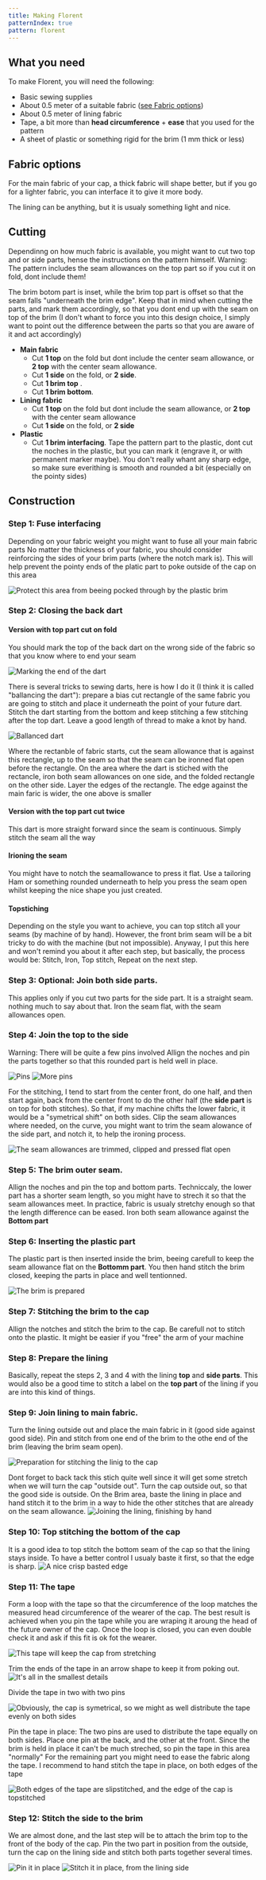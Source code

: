 ```yaml
---
title: Making Florent
patternIndex: true
pattern: florent
---
```


## What you need

To make Florent, you will need the following:

- Basic sewing supplies
- About 0.5 meter of a suitable fabric ([see Fabric options](#fabric-options))
- About 0.5 meter of lining fabric
- Tape, a bit more than **head circumference** + **ease** that you used for the pattern
- A sheet of plastic or something rigid for the brim (1 mm thick or less)

## Fabric options

For the main fabric of your cap, a thick fabric will shape better, but if you go for a lighter fabric, you can interface it to give it more body.

The lining can be anything, but it is usualy something light and nice.


## Cutting

Dependinng on how much fabric is available, you might want to cut two top and or side parts, hense the instructions on the pattern himself.
Warning: The pattern includes the seam allowances on the top part so if you cut it on fold, dont include them!

The brim botom part is inset, while the brim top part is offset so that the seam falls "underneath the brim edge". 
Keep that in mind when cutting the parts, and mark them accordingly, so that you dont end up with the seam on top of the brim (I don't whant to force you into this design choice, I simply want to point out the difference between the parts so that you are aware of it and act accordingly)

 - **Main fabric**
   - Cut **1 top** on the fold but dont include the center seam allowance, or **2 top** with the center seam allowance.
   - Cut **1 side** on the fold, or **2 side**.
   - Cut **1 brim top** .
   - Cut **1 brim bottom**.
 - **Lining fabric**
   - Cut **1 top** on the fold but dont include the seam allowance, or **2 top** with the center seam allowance
   - Cut **1 side** on the fold, or **2 side**
 - **Plastic**
   - Cut **1 brim interfacing**. Tape the pattern part to the plastic, dont cut the noches in the plastic, but you can mark it (engrave it, or with permanent marker maybe). You don't really whant any sharp edge, so make sure everithing is smooth and rounded a bit (especially on the pointy sides)

## Construction

### Step 1: Fuse interfacing

Depending on your fabric weight you might want to fuse all your main fabric parts
No matter the thickness of your fabric, you should consider reinforcing the sides of your brim parts (where the notch mark is).
This will help prevent the pointy ends of the platic part to poke outside of the cap on this area

![Protect this area from beeing pocked through by the plastic brim](/img/patterns/florent/step16.svg)

### Step 2: Closing the back dart

#### Version with top part cut on fold

You should mark the top of the back dart on the wrong side of the fabric so that you know where to end your seam
	
![Marking the end of the dart](/img/patterns/florent/step01.jpg)
	
There is several tricks to sewing darts, here is how I do it (I think it is called "ballancing the dart"):
prepare a bias cut rectangle of the same fabric you are going to stitch and place it underneath the point of your future dart.
Stitch the dart starting from the bottom and keep stitching a few stitching after the top dart. 
Leave a good length of thread to make a knot by hand.

![Ballanced dart](/img/patterns/florent/step02.jpg)

Where the rectanble of fabric starts, cut the seam allowance that is against this rectangle, up to the seam so that the seam can be ironned flat open before the rectangle.
On the area where the dart is stiched with the rectancle, iron both seam allowances on one side, and the folded rectangle on the other side.
Layer the edges of the rectangle. The edge against the main faric is wider, the one above is smaller

#### Version with the top part cut twice
This dart is more straight forward since the seam is continuous. 
Simply stitch the seam all the way

#### Irioning the seam
You might have to notch the seamallowance to press it flat.
Use a tailoring Ham or something rounded underneath to help you press the seam open whilst keeping the nice shape you just created.
	
#### Topstiching
Depending on the style you want to achieve, you can top stitch all your seams (by machine of by hand).
However, the front brim seam will be a bit tricky to do with the machine (but not impossible). Anyway, I put this here and won't remind you about it after each step, but basically, the process would be: Stitch, Iron, Top stitch, Repeat on the next step.

### Step 3: Optional: Join both side parts.
This applies only if you cut two parts for the side part.
It is a straight seam. nothing much to say about that. 
Iron the seam flat, with the seam allowances open.

### Step 4: Join the top to the side

Warning: There will be quite a few pins involved
Allign the noches and pin the parts together so that this rounded part is held well in place.

![Pins](/img/patterns/florent/step03.jpg)
![More pins](/img/patterns/florent/step04.jpg)

For the stitching, I tend to start from the center front, do one half, and then start again, back from the center front to do the other half (the **side part** is on top for both stitches).
So that, if my machine chifts the lower fabric, it would be a "symetrical shift" on both sides.
Clip the seam allowances where needed, on the curve, you might want to trim the seam alowance of the side part, and notch it, to help the ironing process.

![The seam allowances are trimmed, clipped and pressed flat open](/img/patterns/florent/step05.jpg)

### Step 5: The brim outer seam.

Allign the noches and pin the top and bottom parts.
Techniccaly, the lower part has a shorter seam length, so you might have to strech it so that the seam allowances meet.
In practice, fabric is usualy stretchy enough so that the length difference can be eased.
Iron both seam allowance against the **Bottom part**

### Step 6: Inserting the plastic part

The plastic part is then inserted inside the brim, beeing carefull to keep the seam allowance flat on the **Bottomm part**.
You then hand stitch the brim closed, keeping the parts in place and well tentionned.
    
![The brim is prepared](/img/patterns/florent/step06.jpg)

### Step 7: Stitching the brim to the cap

Allign the notches and stitch the brim to the cap.
Be carefull not to stitch onto the plastic.
It might be easier if you "free" the arm of your machine

### Step 8: Prepare the lining

Basically, repeat the steps 2, 3 and 4 with the lining **top** and **side parts**.
This would also be a good time to stitch a label on the **top part** of the lining if you are into this kind of things.

### Step 9: Join lining to main fabric.

Turn the lining outside out and place the main fabric in it (good side against good side).
Pin and stitch from one end of the brim to the othe end of the brim (leaving the brim seam open).

![Preparation for stitching the linig to the cap](/img/patterns/florent/step07.jpg)

Dont forget to back tack this stich quite well since it will get some stretch when we will turn the cap "outside out".
Turn the cap outside out, so that the good side is outside.
On the Brim area, baste the lining in place and hand stitch it to the brim in a way to hide the other stitches that are already on the seam allowance.
![Joining the lining, finishing by hand](/img/patterns/florent/step08.jpg)

### Step 10: Top stitching the bottom of the cap

It is a good idea to top stitch the bottom seam of the cap so that the lining stays inside. To have a better control I usualy baste it first, so that the edge is sharp.
![A nice crisp basted edge](/img/patterns/florent/step09.jpg)

### Step 11: The tape

Form a loop with the tape so that the circumference of the loop matches the measured head circumference of the wearer of the cap. The best result is achieved when you pin the tape while you are wraping it aroung the head of the future owner of the cap. Once the loop is closed, you can even double check it and ask if this fit is ok fot the wearer.

![This tape will keep the cap from stretching](/img/patterns/florent/step10.jpg)

Trim the ends of the tape in an arrow shape to keep it from poking out.
![It's all in the smallest details](/img/patterns/florent/step11.jpg)

Divide the tape in two with two pins

![Obviously, the cap is symetrical, so we might as well distribute the tape evenly on both sides](/img/patterns/florent/step12.jpg)

Pin the tape in place: The two pins are used to distribute the tape equally on both sides. 
Place one pin at the back, and the other at the front.
Since the brim is held in place it can't be much streched, so pin the tape in this area "normally"
For the remaining part you might need to ease the fabric along the tape.
I recommend to hand stitch the tape in place, on both edges of the tape
    
![Both edges of the tape are slipstitched, and the edge of the cap is topstitched](/img/patterns/florent/step13.jpg)

### Step 12: Stitch the side to the brim
We are almost done, and the last step will be to attach the brim top to the front of the body of the cap.
Pin the two part in position from the outside, turn the cap on the lining side and stitch both parts together several times.

![Pin it in place](/img/patterns/florent/step14.jpg)
![Stitch it in place, from the lining side](/img/patterns/florent/step15.jpg)
